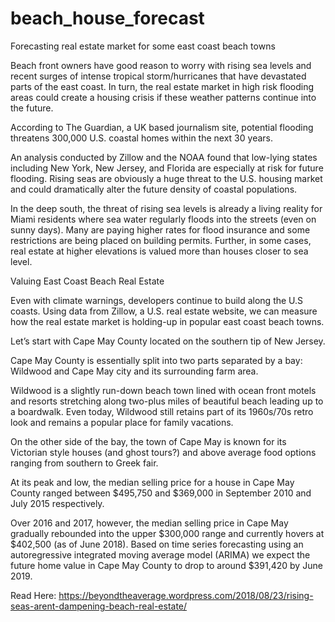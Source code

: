 # beach_house_forecast
Forecasting real estate market for some east coast beach towns 

Beach front owners have good reason to worry with rising sea levels and recent surges of intense tropical storm/hurricanes that have devastated parts of the east coast. In turn, the real estate market in high risk flooding areas could create a housing crisis if these weather patterns continue into the future. 

According to The Guardian, a UK based journalism site, potential flooding threatens 300,000 U.S. coastal homes within the next 30 years. 

An analysis conducted by Zillow and the NOAA found that low-lying states including New York, New Jersey, and Florida are especially at risk for future flooding. Rising seas are obviously a huge threat to the U.S. housing market and could dramatically alter the future density of coastal populations. 

In the deep south, the threat of rising sea levels is already a living reality for Miami residents where sea water regularly floods into the streets (even on sunny days). Many are paying higher rates for flood insurance and some restrictions are being placed on building permits. Further, in some cases, real estate at higher elevations is valued more than houses closer to sea level. 

Valuing East Coast Beach Real Estate

Even with climate warnings, developers continue to build along the U.S coasts. Using data from Zillow, a U.S. real estate website, we can measure how the real estate market is holding-up in popular east coast beach towns. 

Let’s start with Cape May County located on the southern tip of New Jersey. 

Cape May County is essentially split into two parts separated by a bay: Wildwood and Cape May city and its surrounding farm area. 

Wildwood is a slightly run-down beach town lined with ocean front motels and resorts stretching along two-plus miles of beautiful beach leading up to a boardwalk. Even today, Wildwood still retains part of its 1960s/70s retro look and remains a popular place for family vacations. 

On the other side of the bay, the town of Cape May is known for its Victorian style houses (and ghost tours?) and above average food options ranging from southern to Greek fair.  

At its peak and low, the median selling price for a house in Cape May County ranged between $495,750 and $369,000 in September 2010 and July 2015 respectively. 

Over 2016 and 2017, however, the median selling price in Cape May gradually rebounded into the upper $300,000 range and currently hovers at $402,500 (as of June 2018). Based on time series forecasting using an autoregressive integrated moving average model (ARIMA) we expect the future home value in Cape May County to drop to around $391,420 by June 2019. 

Read Here: https://beyondtheaverage.wordpress.com/2018/08/23/rising-seas-arent-dampening-beach-real-estate/
